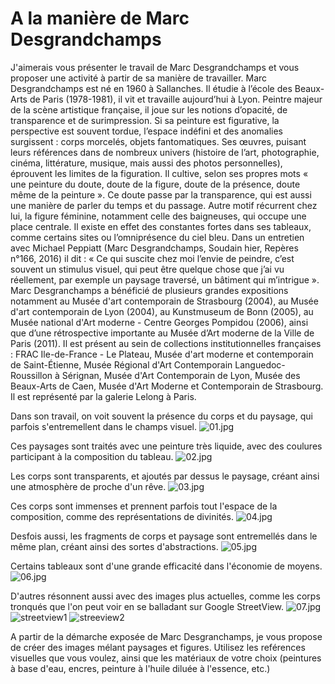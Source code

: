 # A la manière de Marc Desgrandchamps

J'aimerais vous présenter le travail de Marc Desgrandchamps et vous proposer une activité à partir de sa manière de travailler. 
Marc Desgrandchamps est né en 1960 à Sallanches. Il étudie à l’école des Beaux-Arts de Paris (1978-1981), il vit et travaille aujourd’hui à Lyon. Peintre majeur de la scène artistique française, il joue sur les notions d’opacité, de transparence et de surimpression. Si sa peinture est figurative, la perspective est souvent tordue, l’espace indéfini et des anomalies surgissent : corps morcelés, objets fantomatiques. Ses œuvres, puisant leurs références dans de nombreux univers (histoire de l’art, photographie, cinéma, littérature, musique, mais aussi des photos personnelles), éprouvent les limites de la figuration. Il cultive, selon ses propres mots « une peinture du doute, doute de la figure, doute de la présence, doute même de la peinture ». Ce doute passe par la transparence, qui est aussi une manière de parler du temps et du passage. Autre motif récurrent chez lui, la figure féminine, notamment celle des baigneuses, qui occupe une place centrale. Il existe en effet des constantes fortes dans ses tableaux, comme certains sites ou l’omniprésence du ciel bleu. Dans un entretien avec Michael Peppiatt (Marc Desgrandchamps, Soudain hier, Repères n°166, 2016) il dit : « Ce qui suscite chez moi l’envie de peindre, c’est souvent un stimulus visuel, qui peut être quelque chose que j’ai vu réellement, par exemple un paysage traversé, un bâtiment qui m’intrigue ». Marc Desgranchamps a bénéficié de plusieurs grandes expositions notamment au Musée d'art contemporain de Strasbourg (2004), au Musée d'art contemporain de Lyon (2004), au Kunstmuseum de Bonn (2005), au Musée national d'Art moderne - Centre Georges Pompidou (2006), ainsi que d’une rétrospective importante au Musée d’Art moderne de la Ville de Paris (2011). Il est présent au sein de collections institutionnelles françaises : FRAC Ile-de-France - Le Plateau, Musée d'art moderne et contemporain de Saint-Étienne, Musée Régional d'Art Contemporain Languedoc-Roussillon à Sérignan, Musée d'Art Contemporain de Lyon, Musée des Beaux-Arts de Caen, Musée d'Art Moderne et Contemporain de Strasbourg. Il est représenté par la galerie Lelong à Paris. 

Dans son travail, on voit souvent la présence du corps et du paysage, qui parfois s'entremellent dans le champs visuel.
![01.jpg](images/marcdesgranchamps/01.jpg)

Ces paysages sont traités avec une peinture très liquide, avec des coulures participant à la composition du tableau. 
![02.jpg](images/marcdesgranchamps/02.jpg)

Les corps sont transparents, et ajoutés par dessus le paysage, créant ainsi une atmosphère de proche d'un rêve. 
![03.jpg](images/marcdesgranchamps/03.jpg)

Ces corps sont immenses et prennent parfois tout l'espace de la composition, comme des représentations de divinités.
![04.jpg](images/marcdesgranchamps/04.jpg)

Desfois aussi, les fragments de corps et paysage sont entremellés dans le même plan, créant ainsi des sortes d'abstractions. 
![05.jpg](images/marcdesgranchamps/05.jpg)

Certains tableaux sont d'une grande efficacité dans l'économie de moyens.
![06.jpg](images/marcdesgranchamps/06.jpg)

D'autres résonnent aussi avec des images plus actuelles, comme les corps tronqués que l'on peut voir en se balladant sur Google StreetView. 
![07.jpg](images/marcdesgranchamps/07.jpg)
![streetview1](images/marcdesgranchamps/Screenshot-2017-10-10%20Google%20Maps(7).png)
![streeview2](images/marcdesgranchamps/Screenshot-2017-10-10%20Google%20Maps(8).png)

A partir de la démarche exposée de Marc Desgranchamps, je vous propose de créer des images mélant paysages et figures. Utilisez les reférences visuelles que vous voulez, ainsi que les matériaux de votre choix (peintures à base d'eau, encres, peinture à l'huile diluée à l'essence, etc.)